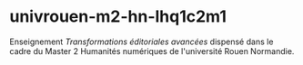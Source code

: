 # univrouen-m2-hn-lhq1c2m1

Enseignement *Transformations éditoriales avancées* dispensé dans le cadre du Master 2 Humanités numériques de l'université Rouen Normandie.
